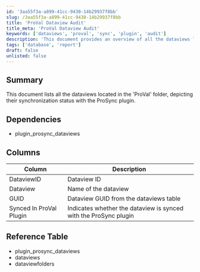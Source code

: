 ```yaml
---
id: '3aa55f3a-a899-41cc-9430-14b29937f8bb'
slug: /3aa55f3a-a899-41cc-9430-14b29937f8bb
title: 'ProVal Dataview Audit'
title_meta: 'ProVal Dataview Audit'
keywords: ['dataviews', 'proval', 'sync', 'plugin', 'audit']
description: 'This document provides an overview of all the dataviews located in the ProVal folder, detailing their synchronization status with the ProSync plugin. It includes a reference table, dependencies, and a sample screenshot for better understanding.'
tags: ['database', 'report']
draft: false
unlisted: false
---
```


## Summary

This document lists all the dataviews located in the 'ProVal' folder, depicting their synchronization status with the ProSync plugin.

## Dependencies

- plugin_prosync_dataviews

## Columns

| Column                       | Description                                    |
|------------------------------|------------------------------------------------|
| DataviewID                   | Dataview ID                                   |
| Dataview                     | Name of the dataview                          |
| GUID                         | Dataview GUID from the dataviews table       |
| Synced In ProVal Plugin      | Indicates whether the dataview is synced with the ProSync plugin |

## Reference Table

- plugin_prosync_dataviews
- dataviews
- dataviewfolders

